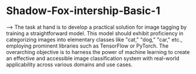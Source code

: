 # Shadow-Fox-intership-Basic-1
--> The task at hand is to develop a practical solution for image tagging by training a straightforward model. This model should exhibit proficiency in categorizing images into elementary classes like "cat," "dog," "car," etc., employing prominent libraries such as TensorFlow or PyTorch. The overarching objective is to harness the power of machine learning to create an effective and accessible image classification system with real-world applicability across various domains and use cases. 
